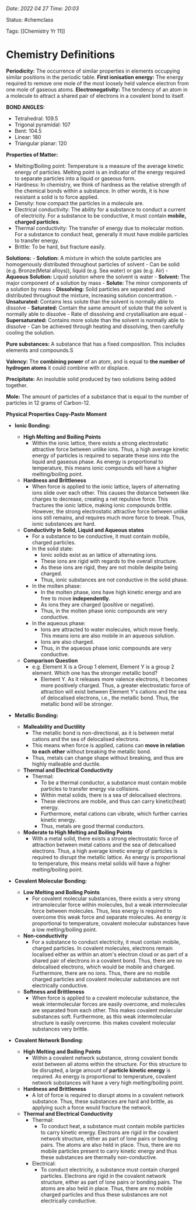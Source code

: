 *Date: 2022 04 27 Time: 20:03*


Status: #chemclass

Tags: [[Chemistry Yr 11]]


# Chemistry Definitions

**Periodicity:** The occurrence of similar properties in elements occupying similar positions in the periodic table.
**First ionisation energy:** The energy required to remove one mole of the most loosely held valence electron from one mole of gaseous atoms.
**Electronegativity:** The tendency of an atom in a molecule to attract a shared pair of electrons in a covalent bond to itself.

**BOND ANGLES:**
* Tetrahedral: 109.5
* Trigonal pyramidal: 107
* Bent: 104.5
* Linear: 180
* Triangular planar: 120

**Properties of Matter:**
* Melting/Boiling point: Temperature is a measure of the average kinetic energy of particles. Melting point is an indicator of the energy required to separate particles into a liquid or gaseous form.
* Hardness: In chemistry, we think of hardness as the relative strength of the chemical bonds within a substance. In other words, it is how resistant a solid is to force applied.
* Density: how compact the particles in a molecule are.
* Electrical conductivity: The ability for a substance to conduct a current of electricity. For a substance to be conductive, it must contain **mobile, charged particles**.
* Thermal conductivity: The transfer of energy due to molecular motion. For a substance to conduct heat, generally it must have mobile particles to transfer energy.
* Brittle: To be hard, but fracture easily.


**Solutions:**
	- **Solution:** A mixture in which the solute particles are homogenously distributed throughout particles of solvent
	      - Can be solid (e.g. Bronze(Metal alloys)), liquid (e.g. Sea water) or gas (e.g. Air)
	- **Aqueous Solution:** Liquid solution where the solvent is water
	- **Solvent:** The major component of a solution by mass
    - **Solute:** The minor components of a solution by mass
    - **Dissolving:** Solid particles are separated and distributed throughout the mixture, increasing solution concentration.
    - **Unsaturated:** Contains less solute than the solvent is normally able to dissolve
    - **Saturated:** Contain the same amount of solute that the solvent is normally able to dissolve
	    - Rate of dissolving and crystallisation are equal
	- **Supersaturated:** Contains more solute than the solvent is normally able to dissolve
		- Can be achieved through heating and dissolving, then carefully cooling the solution.

**Pure substances:** A substance that has a fixed composition. This includes elements and compounds.S

**Valency:** The **combining power** of an atom, and is equal to **the number of hydrogen atoms** it could combine with or displace.

**Precipitate:** An insoluble solid produced by two solutions being added together.

**Mole:** The amount of particles of a substance that is equal to the number of particles in 12 grams of Carbon-12.

**Physical Properties Copy-Paste Moment**

- **Ionic Bonding:**
	- **High Melting and Boiling Points**
		- Within the ionic lattice, there exists a strong electrostatic attractive force between unlike ions. Thus, a high average kinetic energy of particles is required to separate these ions into the liquid and gaseous phase. As energy is proportional to temperature, this means ionic compounds will have a higher melting/boiling point. 
	- **Hardness and Brittleness**
		- When force is applied to the ionic lattice, layers of alternating ions slide over each other. This causes the distance between like charges to decrease, creating a net repulsive force. This fractures the ionic lattice, making ionic compounds brittle. However, the strong electrostatic attractive force between unlike ions still remains, and requires much more force to break. Thus, ionic substances are hard.
	- **Conductivity in Solid, Liquid and Aqueous states**
		- For a substance to be conductive, it must contain mobile, charged particles.
		- In the solid state:
			- Ionic solids exist as an lattice of alternating ions.
			- These ions are rigid with regards to the overall structure.
			- As these ions are rigid, they are not mobile despite being charged.
			- Thus, ionic substances are not conductive in the solid phase.
		- In the molten phase:
			- In the molten phase, ions have high kinetic energy and are free to move **independently**.
			- As ions they are charged (positive or negative).
			- Thus, in the molten phase ionic compounds are very conductive.
		- In the aqueous phase:
			- Ions are attracted to water molecules, which move freely. This means ions are also mobile in an aqueous solution.
			- Ions are also charged.
			- Thus, in the aqueous phase ionic compounds are very conductive.
	- **Comparison Question**
		- e.g. Element X is a Group 1 element, Element Y is a group 2 element. Which one has the stronger metallic bond?
			- Element Y. As it releases more valence electrons, it becomes more positively charged. Thus, a greater electrostatic force of attraction will exist between Element Y's cations and the sea of delocalised electrons, i.e., the metallic bond. Thus, the metallic bond will be stronger.

- **Metallic Bonding:**
	- **Malleability and Ductility**
		- The metallic bond is non-directional, as it is between metal cations and the sea of delocalised electrons.
		- This means when force is applied, cations can **move in relation to each other** without breaking the metallic bond.
		- Thus, metals can change shape without breaking, and thus are highly malleable and ductile.
	- **Thermal and Electrical Conductivity**
		- Thermal:
			- To be a thermal conductor, a substance must contain mobile particles to transfer energy via collisions.
			- Within metal solids, there is a sea of delocalised electrons.
			- These electrons are mobile, and thus can carry kinetic(heat) energy.
			- Furthermore, metal cations can vibrate, which further carries kinetic energy.
			- Thus, metals are good thermal conductors.
	- **Moderate to High Melting and Boiling Points**
		- With a metal solid, there exists a strong electrostatic force of attraction between metal cations and the sea of delocalised electrons. Thus, a high average kinetic energy of particles is required to disrupt the metallic lattice. As energy is proportional to temperature, this means metal solids will have a higher melting/boiling point.

- **Covalent Molecular Bonding:**
	- **Low Melting and Boiling Points**
		- For covalent molecular substances, there exists a very strong intramolecular force within molecules, but a weak intermolecular force between molecules. Thus, less energy is required to overcome this weak force and separate molecules. As energy is proportional to temperature, covalent molecular substances have a low melting/boiling point.
	- **Non-conductivity**
		- For a substance to conduct electricity, it must contain mobile, charged particles. In covalent molecules, electrons remain localised either as within an atom's electron cloud or as part of a shared pair of electrons in a covalent bond. Thus, there are no delocalised electrons, which would be mobile and charged. Furthermore, there are no ions. Thus, there are no mobile charged particles and covalent molecular substances are not electrically conductive.
	- **Softness and Brittleness** 
		- When force is applied to a covalent molecular substance, the weak intermolecular forces are easily overcome, and molecules are separated from each other. This makes covalent molecular substances soft. Furthermore, as this weak intermolecular structure is easily overcome. this makes covalent molecular substances very brittle.

- **Covalent Network Bonding:**
	- **High Melting and Boiling Points**
		- Within a covalent network substance, strong covalent bonds exist between all atoms within the structure. For this structure to be disrupted, a large amount of **particle kinetic energy** is required. As energy is proportional to temperature, covalent network substances will have a very high melting/boiling point.
	- **Hardness and Brittleness**
		- A lot of force is required to disrupt atoms in a covalent network substance. Thus, these substances are hard and brittle, as applying such a force would fracture the network.
	- **Thermal and Electrical Conductivity**
		- Thermal:
			- To conduct heat, a substance must contain mobile particles to carry kinetic energy. Electrons are rigid in the covalent network structure, either as part of lone pairs or bonding pairs. The atoms are also held in place. Thus, there are no mobile particles present to carry kinetic energy and thus these substances are thermally non-conductive.
		- Electrical:
			- To conduct electricity, a substance must contain charged particles. Electrons are rigid in the covalent network structure, either as part of lone pairs or bonding pairs. The atoms are also held in place. Thus, there are no mobile charged particles and thus these substances are not electrically conductive. 
